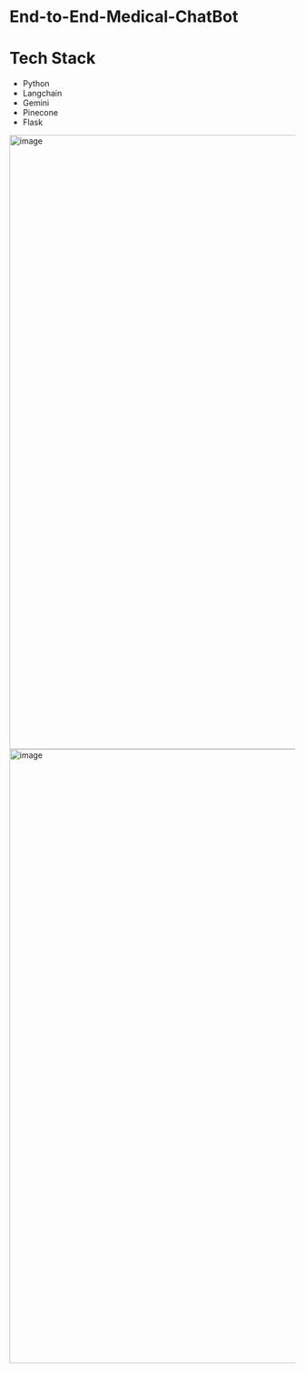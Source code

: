 # End-to-End-Medical-ChatBot
# Tech Stack
- Python
- Langchain
- Gemini
- Pinecone
- Flask
  
<img width="1920" height="1080" alt="image" src="https://github.com/user-attachments/assets/7e4a45b1-2ccc-4a7a-b2fb-6662e6ff2064" />

<img width="1920" height="1080" alt="image" src="https://github.com/user-attachments/assets/a6af83da-f393-4daf-bd57-86cbdc40f999" />

